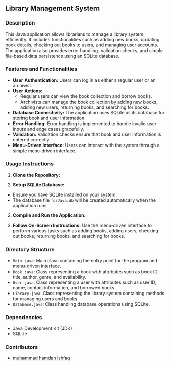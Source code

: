 ## Library Management System

### Description
This Java application allows librarians to manage a library system efficiently. It includes functionalities such as adding new books, updating book details, checking out books to users, and managing user accounts. The application also provides error handling, validation checks, and simple file-based data persistence using an SQLite database.

### Features and Functionalities
- **User Authentication:** Users can log in as either a regular user or an archivist.
- **User Actions:**
  - Regular users can view the book collection and borrow books.
  - Archivists can manage the book collection by adding new books, adding new users, returning books, and searching for books.
- **Database Connectivity:** The application uses SQLite as its database for storing book and user information.
- **Error Handling:** Error handling is implemented to handle invalid user inputs and edge cases gracefully.
- **Validation:** Validation checks ensure that book and user information is entered correctly.
- **Menu-Driven Interface:** Users can interact with the system through a simple menu-driven interface.

### Usage Instructions
1.	**Clone the Repository:**

2. **Setup SQLite Database:**
- Ensure you have SQLite installed on your system.
- The database file `forJava.db` will be created automatically when the application runs.

2.	**Compile and Run the Application:**

4. **Follow On-Screen Instructions:** Use the menu-driven interface to perform various tasks such as adding books, adding users, checking out books, returning books, and searching for books.

### Directory Structure
- `Main.java`: Main class containing the entry point for the program and menu-driven interface.
- `Book.java`: Class representing a book with attributes such as book ID, title, author, genre, and availability.
- `User.java`: Class representing a user with attributes such as user ID, name, contact information, and borrowed books.
- `Library.java`: Class representing the library system containing methods for managing users and books.
- `Database.java`: Class handling database operations using SQLite.

### Dependencies
- Java Development Kit (JDK)
- SQLite

### Contributors
- [muhammad hamdan ishfaq](https://github.com/your-username)
